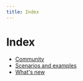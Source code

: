 ```yaml
---
title: Index
---
```


# Index

* [Community](./community/)
* [Scenarios and examples](./scenarios/)
* [What's new](./release/)
